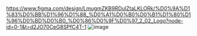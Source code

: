 https://www.figma.com/design/LmugmZKB9RDulZtaLKLORk/%D0%9A%D1%83%D0%BB%D1%96%D1%88_%D0%A1%D0%B0%D0%B1%D1%80%D1%96%D0%BD%D0%B0_%D0%86%D0%9F%D0%97_2_02_Logo?node-id=0-1&t=d2JO70CeG8SPfC4T-1
![image](https://github.com/user-attachments/assets/9788efd4-54e9-439a-b69b-31a435bb8652)
